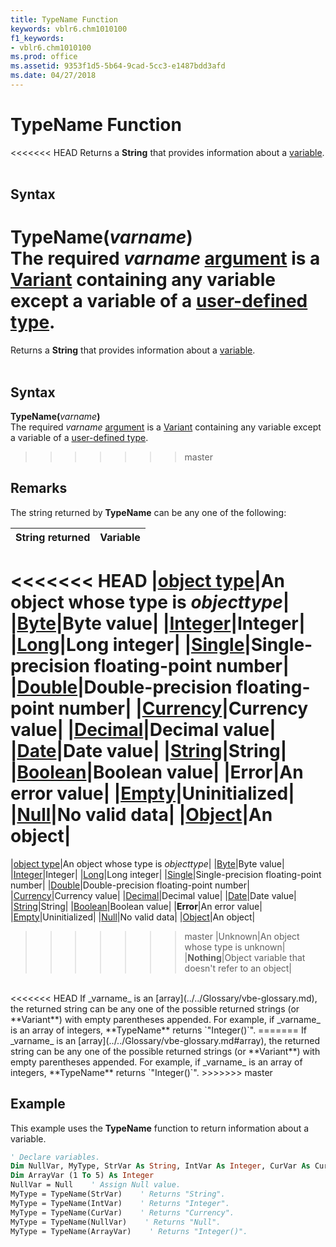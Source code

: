```yaml
---
title: TypeName Function
keywords: vblr6.chm1010100
f1_keywords:
- vblr6.chm1010100
ms.prod: office
ms.assetid: 9353f1d5-5b64-9cad-5cc3-e1487bdd3afd
ms.date: 04/27/2018
---
```



# TypeName Function

<<<<<<< HEAD
Returns a  **String** that provides information about a [variable](../../Glossary/vbe-glossary.md).</br></br>
## Syntax
**TypeName(**_varname_**)**</br>
The required _varname_ [argument](../../Glossary/vbe-glossary.md) is a [Variant](../../Glossary/vbe-glossary.md) containing any variable except a variable of a [user-defined type](../../Glossary/vbe-glossary.md).
=======
Returns a  **String** that provides information about a [variable](../../Glossary/vbe-glossary.md#variable).</br></br>
## Syntax
**TypeName(**_varname_**)**</br>
The required _varname_ [argument](../../Glossary/vbe-glossary.md#argument) is a [Variant](../../Glossary/vbe-glossary.md#variant-data-type) containing any variable except a variable of a [user-defined type](../../Glossary/vbe-glossary.md#user-defined-type).
>>>>>>> master
## Remarks
The string returned by **TypeName** can be any one of the following:</br>

|**String returned**|**Variable**|
|:-----|:-----|
<<<<<<< HEAD
|[object type](../../Glossary/vbe-glossary.md)|An object whose type is  _objecttype_|
|[Byte](../../Glossary/vbe-glossary.md)|Byte value|
|[Integer](../../Glossary/vbe-glossary.md)|Integer|
|[Long](../../Glossary/vbe-glossary.md)|Long integer|
|[Single](../../Glossary/vbe-glossary.md)|Single-precision floating-point number|
|[Double](../../Glossary/vbe-glossary.md)|Double-precision floating-point number|
|[Currency](../../Glossary/vbe-glossary.md)|Currency value|
|[Decimal](../../Glossary/vbe-glossary.md)|Decimal value|
|[Date](../../Glossary/vbe-glossary.md)|Date value|
|[String](../../Glossary/vbe-glossary.md)|String|
|[Boolean](../../Glossary/vbe-glossary.md)|Boolean value|
|**Error**|An error value|
|[Empty](../../Glossary/vbe-glossary.md)|Uninitialized|
|[Null](../../Glossary/vbe-glossary.md)|No valid data|
|[Object](../../Glossary/vbe-glossary.md)|An object|
=======
|[object type](../../Glossary/vbe-glossary.md#object-type)|An object whose type is  _objecttype_|
|[Byte](../../Glossary/vbe-glossary.md#byte-data-type)|Byte value|
|[Integer](../../Glossary/vbe-glossary.md#integer-data-type)|Integer|
|[Long](../../Glossary/vbe-glossary.md#long-data-type)|Long integer|
|[Single](../../Glossary/vbe-glossary.md#single-data-type)|Single-precision floating-point number|
|[Double](../../Glossary/vbe-glossary.md#double-data-type)|Double-precision floating-point number|
|[Currency](../../Glossary/vbe-glossary.md#currency-data-type)|Currency value|
|[Decimal](../../Glossary/vbe-glossary.md#decimal-data-type)|Decimal value|
|[Date](../../Glossary/vbe-glossary.md#date-data-type)|Date value|
|[String](../../Glossary/vbe-glossary.md#string-data-type)|String|
|[Boolean](../../Glossary/vbe-glossary.md#boolean-data-type)|Boolean value|
|**Error**|An error value|
|[Empty](../../Glossary/vbe-glossary.md#empty)|Uninitialized|
|[Null](../../Glossary/vbe-glossary.md#null)|No valid data|
|[Object](../../Glossary/vbe-glossary.md#object)|An object|
>>>>>>> master
|Unknown|An object whose type is unknown|
|**Nothing**|Object variable that doesn't refer to an object|

<br>
<<<<<<< HEAD
If  _varname_ is an [array](../../Glossary/vbe-glossary.md), the returned string can be any one of the possible returned strings (or  **Variant**) with empty parentheses appended. For example, if _varname_ is an array of integers, **TypeName** returns `"Integer()`".
=======
If  _varname_ is an [array](../../Glossary/vbe-glossary.md#array), the returned string can be any one of the possible returned strings (or  **Variant**) with empty parentheses appended. For example, if _varname_ is an array of integers, **TypeName** returns `"Integer()`".
>>>>>>> master

## Example

This example uses the **TypeName** function to return information about a variable.


```vb
' Declare variables.
Dim NullVar, MyType, StrVar As String, IntVar As Integer, CurVar As Currency
Dim ArrayVar (1 To 5) As Integer
NullVar = Null    ' Assign Null value.
MyType = TypeName(StrVar)    ' Returns "String".
MyType = TypeName(IntVar)    ' Returns "Integer".
MyType = TypeName(CurVar)    ' Returns "Currency".
MyType = TypeName(NullVar)    ' Returns "Null".
MyType = TypeName(ArrayVar)    ' Returns "Integer()".

```


